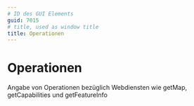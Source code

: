 ```yaml
---
# ID des GUI Elements
guid: 7015
# title, used as window title
title: Operationen
---
```


# Operationen

Angabe von Operationen bezüglich Webdiensten wie getMap, getCapabilities und getFeatureInfo

